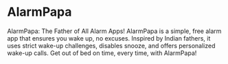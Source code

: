 # AlarmPapa
AlarmPapa: The Father of All Alarm Apps! AlarmPapa is a simple, free alarm app that ensures you wake up, no excuses. Inspired by Indian fathers, it uses strict wake-up challenges, disables snooze, and offers personalized wake-up calls. Get out of bed on time, every time, with AlarmPapa!
